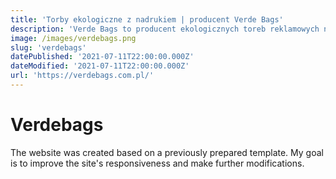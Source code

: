 ```yaml
---
title: 'Torby ekologiczne z nadrukiem | producent Verde Bags'
description: 'Verde Bags to producent ekologicznych toreb reklamowych na zakupy. Oferujemy torby wielokrotnego użytku, wykonane z wytrzymałej włókniny pp, która jest przyjazna dla środowiska. Znajdziesz tu torby z nadrukiem, worki na buty, klasyczne reklamówki na zakupy, torby z uszami oraz z wyciętymi uchwytami dla wzmocnienia konstrukcji. Wejdź i przekonaj się sam!'
image: /images/verdebags.png
slug: 'verdebags'
datePublished: '2021-07-11T22:00:00.000Z'
dateModified: '2021-07-11T22:00:00.000Z'
url: 'https://verdebags.com.pl/'
---
```


# Verdebags

The website was created based on a previously prepared template. My goal is to improve the site's responsiveness and make further modifications.